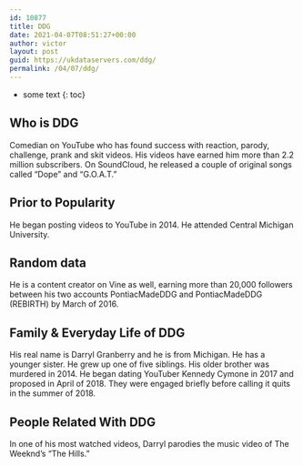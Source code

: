 ```yaml
---
id: 10877
title: DDG
date: 2021-04-07T08:51:27+00:00
author: victor
layout: post
guid: https://ukdataservers.com/ddg/
permalink: /04/07/ddg/
---
```


* some text
{: toc}


## Who is DDG



Comedian on YouTube who has found success with reaction, parody, challenge, prank and skit videos. His videos have earned him more than 2.2 million subscribers. On SoundCloud, he released a couple of original songs called &#8220;Dope&#8221; and &#8220;G.O.A.T.&#8221;

                
                
                
## Prior to Popularity



He began posting videos to YouTube in 2014. He attended Central Michigan University.

                
                
                
## Random data



He is a content creator on Vine as well, earning more than 20,000 followers between his two accounts PontiacMadeDDG and PontiacMadeDDG (REBIRTH) by March of 2016.

                
                
                
## Family & Everyday Life of DDG



His real name is Darryl Granberry and he is from Michigan. He has a younger sister. He grew up one of five siblings. His older brother was murdered in 2014. He began dating YouTuber Kennedy Cymone in 2017 and proposed in April of 2018. They were engaged briefly before calling it quits in the summer of 2018.

                
                
                
## People Related With DDG



In one of his most watched videos, Darryl parodies the music video of The Weeknd&#8217;s &#8220;The Hills.&#8221;

                
              
            
          
          
          